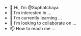 - 👋 Hi, I’m @Suphatchaya
- 👀 I’m interested in ...
- 🌱 I’m currently learning ...
- 💞️ I’m looking to collaborate on ...
- 📫 How to reach me ...

<!---
Suphatchaya/Suphatchaya is a ✨ special ✨ repository because its `README.md` (this file) appears on your GitHub profile.
You can click the Preview link to take a look at your changes.
--->
